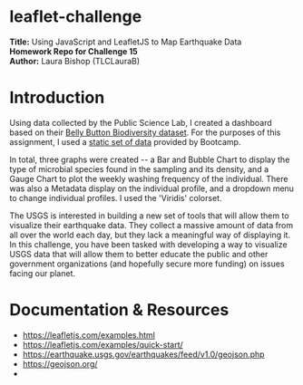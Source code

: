 # leaflet-challenge
**Title:** Using JavaScript and LeafletJS to Map Earthquake Data </br>
**Homework Repo for Challenge 15** </br>
**Author:** Laura Bishop (TLCLauraB) </br>

# Introduction

Using data collected by the Public Science Lab, I created a dashboard based on their [Belly Button Biodiversity dataset](http://robdunnlab.com/projects/belly-button-biodiversity/). For the purposes of this assignment, I used a [static set of data](https://2u-data-curriculum-team.s3.amazonaws.com/dataviz-classroom/v1.1/14-Interactive-Web-Visualizations/02-Homework/samples.json) provided by Bootcamp.

In total, three graphs were created -- a Bar and Bubble Chart to display the type of microbial species found in the sampling and its density, and a Gauge Chart to plot the weekly washing frequency of the individual.  There was also a Metadata display on the individual profile, and a dropdown menu to change individual profiles. I used the 'Viridis' colorset.

The USGS is interested in building a new set of tools that will allow them to visualize their earthquake data. They collect a massive amount of data from all over the world each day, but they lack a meaningful way of displaying it. In this challenge, you have been tasked with developing a way to visualize USGS data that will allow them to better educate the public and other government organizations (and hopefully secure more funding) on issues facing our planet.



# Documentation & Resources
  * https://leafletjs.com/examples.html
  * https://leafletjs.com/examples/quick-start/
  * https://earthquake.usgs.gov/earthquakes/feed/v1.0/geojson.php
  * https://geojson.org/
  * 
